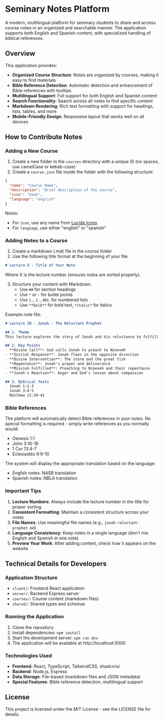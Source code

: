 # Seminary Notes Platform

A modern, multilingual platform for seminary students to share and access course notes in an organized and searchable manner. The application supports both English and Spanish content, with specialized handling of biblical references.

## Overview

This application provides:

- **Organized Course Structure**: Notes are organized by courses, making it easy to find materials
- **Bible Reference Detection**: Automatic detection and enhancement of Bible references with tooltips
- **Multilingual Support**: Full support for both English and Spanish content
- **Search Functionality**: Search across all notes to find specific content
- **Markdown Rendering**: Rich text formatting with support for headings, lists, tables, and more
- **Mobile-Friendly Design**: Responsive layout that works well on all devices

## How to Contribute Notes

### Adding a New Course

1. Create a new folder in the `courses` directory with a unique ID (no spaces, use camelCase or kebab-case)
2. Create a `course.json` file inside the folder with the following structure:

```json
{
  "name": "Course Name",
  "description": "Brief description of the course",
  "icon": "book", 
  "language": "english" 
}
```

Notes:
- For `icon`, use any name from [Lucide Icons](https://lucide.dev/icons/)
- For `language`, use either "english" or "spanish"

### Adding Notes to a Course

1. Create a markdown (.md) file in the course folder
2. Use the following title format at the beginning of your file:

```markdown
# Lectura X - Title of Your Note
```

Where X is the lecture number (ensures notes are sorted properly).

3. Structure your content with Markdown:
   - Use `##` for section headings
   - Use `*` or `-` for bullet points
   - Use `1.`, `2.`, etc. for numbered lists
   - Use `**bold**` for bold text, `*italic*` for italics

Example note file:

```markdown
# Lectura 38 - Jonah - The Reluctant Prophet

## 1. Theme
This lecture explores the story of Jonah and his reluctance to fulfill God's calling.

## 2. Key Points
- **Divine Call**: God calls Jonah to preach to Nineveh
- **Initial Response**: Jonah flees in the opposite direction
- **Divine Intervention**: The storm and the great fish
- **Repentance**: Jonah's prayer and deliverance
- **Mission Fulfilled**: Preaching to Nineveh and their repentance
- **Jonah's Reaction**: Anger and God's lesson about compassion

## 3. Biblical Texts
- Jonah 1:1-3
- Jonah 3:4-5
- Matthew 12:39-41
```

### Bible References

The platform will automatically detect Bible references in your notes. No special formatting is required - simply write references as you normally would:

- Genesis 1:1
- John 3:16-18
- 1 Cor 13:4-7
- Eclesiastés 9:9-10

The system will display the appropriate translation based on the language:
- English notes: NASB translation
- Spanish notes: NBLA translation

### Important Tips

1. **Lecture Numbers**: Always include the lecture number in the title for proper sorting
2. **Consistent Formatting**: Maintain a consistent structure across your notes
3. **File Names**: Use meaningful file names (e.g., `jonah-reluctant-prophet.md`)
4. **Language Consistency**: Keep notes in a single language (don't mix English and Spanish in one note)
5. **Preview Your Work**: After adding content, check how it appears on the website

## Technical Details for Developers

### Application Structure

- `client/`: Frontend React application
- `server/`: Backend Express server
- `courses/`: Course content (markdown files)
- `shared/`: Shared types and schemas

### Running the Application

1. Clone the repository
2. Install dependencies: `npm install`
3. Start the development server: `npm run dev`
4. The application will be available at http://localhost:5000

### Technologies Used

- **Frontend**: React, TypeScript, TailwindCSS, shadcn/ui
- **Backend**: Node.js, Express
- **Data Storage**: File-based (markdown files and JSON metadata)
- **Special Features**: Bible reference detection, multilingual support

## License

This project is licensed under the MIT License - see the LICENSE file for details.